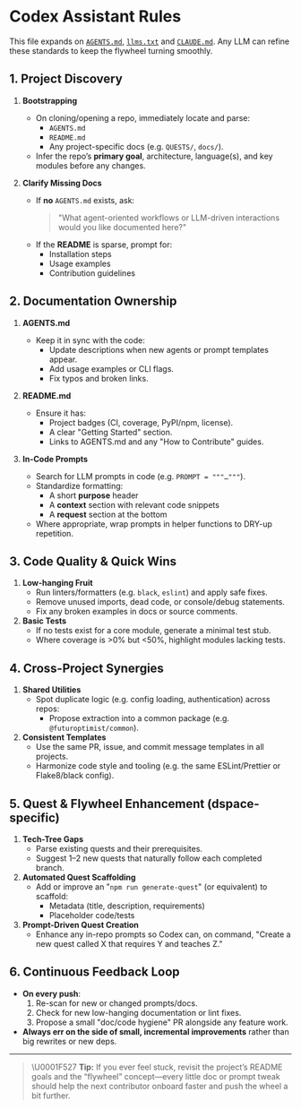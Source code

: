 # Codex Assistant Rules

This file expands on [`AGENTS.md`](AGENTS.md), [`llms.txt`](llms.txt) and
[`CLAUDE.md`](CLAUDE.md). Any LLM can refine these standards to keep the
flywheel turning smoothly.

## 1. Project Discovery
1. **Bootstrapping**
   - On cloning/opening a repo, immediately locate and parse:
     - `AGENTS.md`
     - `README.md`
     - Any project-specific docs (e.g. `QUESTS/`, `docs/`).
   - Infer the repo’s **primary goal**, architecture, language(s), and key modules before any changes.

2. **Clarify Missing Docs**
   - If **no** `AGENTS.md` exists, ask:
     > "What agent-oriented workflows or LLM-driven interactions would you like documented here?"
   - If the **README** is sparse, prompt for:
     - Installation steps
     - Usage examples
     - Contribution guidelines

## 2. Documentation Ownership
1. **AGENTS.md**
   - Keep it in sync with the code:
     - Update descriptions when new agents or prompt templates appear.
     - Add usage examples or CLI flags.
     - Fix typos and broken links.
2. **README.md**
   - Ensure it has:
     - Project badges (CI, coverage, PyPI/npm, license).
     - A clear "Getting Started" section.
     - Links to AGENTS.md and any "How to Contribute" guides.

3. **In-Code Prompts**
   - Search for LLM prompts in code (e.g. `PROMPT = """…"""`).
   - Standardize formatting:
     - A short **purpose** header
     - A **context** section with relevant code snippets
     - A **request** section at the bottom
   - Where appropriate, wrap prompts in helper functions to DRY-up repetition.

## 3. Code Quality & Quick Wins
1. **Low-hanging Fruit**
   - Run linters/formatters (e.g. `black`, `eslint`) and apply safe fixes.
   - Remove unused imports, dead code, or console/debug statements.
   - Fix any broken examples in docs or source comments.
2. **Basic Tests**
   - If no tests exist for a core module, generate a minimal test stub.
   - Where coverage is >0% but <50%, highlight modules lacking tests.

## 4. Cross-Project Synergies
1. **Shared Utilities**
   - Spot duplicate logic (e.g. config loading, authentication) across repos:
     - Propose extraction into a common package (e.g. `@futuroptimist/common`).
2. **Consistent Templates**
   - Use the same PR, issue, and commit message templates in all projects.
   - Harmonize code style and tooling (e.g. the same ESLint/Prettier or Flake8/black config).

## 5. Quest & Flywheel Enhancement (dspace-specific)
1. **Tech-Tree Gaps**
   - Parse existing quests and their prerequisites.
   - Suggest 1–2 new quests that naturally follow each completed branch.
2. **Automated Quest Scaffolding**
   - Add or improve an "`npm run generate-quest`" (or equivalent) to scaffold:
     - Metadata (title, description, requirements)
     - Placeholder code/tests
3. **Prompt-Driven Quest Creation**
   - Enhance any in-repo prompts so Codex can, on command, "Create a new quest called X that requires Y and teaches Z."

## 6. Continuous Feedback Loop
- **On every push**:
  1. Re-scan for new or changed prompts/docs.
  2. Check for new low-hanging documentation or lint fixes.
  3. Propose a small "doc/code hygiene" PR alongside any feature work.
- **Always err on the side of small, incremental improvements** rather than big rewrites or new deps.

---

> \U0001F527 **Tip:** If you ever feel stuck, revisit the project’s README goals and the “flywheel” concept—every little doc or prompt tweak should help the next contributor onboard faster and push the wheel a bit further.
